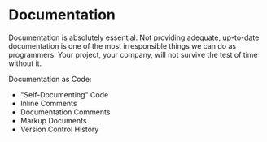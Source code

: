 ---
---

# Documentation

Documentation is absolutely essential.
Not providing adequate, up-to-date documentation is one of the most irresponsible things we can do as programmers.
Your project, your company, will not survive the test of time without it.

Documentation as Code:
- "Self-Documenting" Code
- Inline Comments
- Documentation Comments
- Markup Documents
- Version Control History

